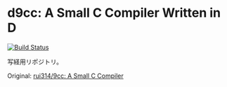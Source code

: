 # d9cc: A Small C Compiler Written in D
[![Build Status](https://travis-ci.org/kotet/d9cc.svg?branch=master)](https://travis-ci.org/kotet/d9cc)

写経用リポジトリ。

Original:
[rui314/9cc: A Small C Compiler](https://github.com/rui314/9cc)
